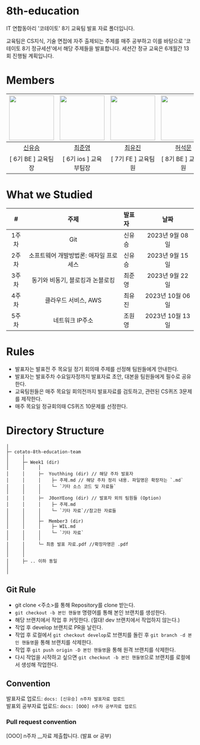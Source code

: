 # 8th-education
IT 연합동아리 '코테이토' 8기 교육팀 발표 자료 폴더입니다.

교육팀은 CS지식, 기술 면접에 자주 출제되는 주제를 매주 공부하고 이를 바탕으로 '코테이토 8기 정규세션'에서 해당 주제들을 발표합니다. 세션간 정규 교육은 6개월간 13회 진행될 계획입니다.



# Members
|                           <img src="https://github.com/Youthhing.png" width=120/>                           |                          <img src="https://github.com/J0onYEong.png" width=120/>                           |                       <img src="https://github.com/euvely.png" width=120 />                        |                         <img src="https://github.com/GGHDMS.png" width=120/>                          |                         <img src="https://github.com/WONYOUNG-HC.png" width=120/>                          |
|:-----------------------------------------------------------------------------------------------------------:|:-------------------------------------------------------------------------------------------------------:|:-------------------------------------------------------------------------------------------------:|:-------------------------------------------------------------------------------------------------------:|:-------------------------------------------------------------------------------------------------------:|
|                                     [신유승](https://github.com/Youthhing)                                     |                                 [최준영](https://github.com/J0onYEong)                                  |                                  [최유진](https://github.com/euvely)                                  |                                   [허석문](https://github.com/GGHDMS)                                    |                                   [조원영](https://github.com/WONYOUNG-HC)                                    |
| [ 6기 BE ] 교육팀장  | [ 6기 ios ] 교육부팀장 | [ 7기 FE ] 교육팀원 | [ 8기 BE ] 교육팀원 | [ 8기 FE ] 교육팀원 |


# What we Studied

|#|                       주제                       | 발표자         |      날짜      |
|:-:|:----------------------------------------------:|:-----------|:------------:|
|1주차| Git | 신유승 | 2023년 9월 08일 |
|2주차| 소프트웨어 개발방법론: 애자일 프로세스 | 신유승 | 2023년 9월 15일 |
|3주차| 동기와 비동기, 블로킹과 논블로킹 | 최준영 | 2023년 9월 22일 |
|4주차| 클라우드 서비스, AWS | 최유진 | 2023년 10월 06일 |
|5주차| 네트워크 IP주소 | 조원영 | 2023년 10월 13일 |



# Rules
- 발표자는 발표전 주 목요일 정기 회의때 주제를 선정해 팀원들에게 안내한다.
- 발표자는 발표주차 수요일자정까지 발표자료 초안, 대본을 팀원들에게 필수로 공유한다.
- 교육팀원들은 매주 목요일 회의전까지 발표자료를 검토하고, 관련된 CS퀴즈 3문제를 제작한다.
- 매주 목요일 정규회의때 CS퀴즈 10문제를 선정한다.



# Directory Structure
```plainText
│
├─ cotato-8th-education-team
│     │
│     ├─ Week1 (dir)
│     │     │ 
│     │     ├─  Youthhing (dir) // 해당 주차 발표자
│     │     │    ├─ 주제.md // 해당 주차 정리 내용. 파일명은 확장자는 `.md` 
│     │     │    └─ `기타 소스 코드 및 자료들`
│     │     │
│     │     ├─  J0onYEong (dir) // 발표자 외의 팀원들 (Option)
│     │     │    ├─ 주제.md 
│     │     │    └─ `기타 자료`//참고한 자료들
│     │     │
│     │     ├─  Member3 (dir) 
│     │     │    ├─ WIL.md 
│     │     │    └─ `기타 자료`
│     │     │
│     │     └─ 최종 발표 자료.pdf //확장자명은 .pdf
│     │   
│     │   
│     ├─ .. 이하 동일
│ 
│
```

## Git Rule
- git clone <주소>를 통해 Repository를 clone 받는다.
- `git checkout -b 본인 핸들명` 명령어를 통해 본인 브랜치를 생성한다.
- 해당 브랜치에서 작업 후 커밋한다. (절대! dev 브랜치에서 작업하지 않는다.)
- 작업 후 develop 브랜치로 PR을 날린다.
- 작업 후 로컬에서 `git checkout develop`로 브랜치를 돌린 후 `git branch -d 본인 핸들명`을 통해 브랜치를 삭제한다.
- 작업 후 `git push origin -D 본인 핸들명`을 통해 원격 브랜치를 삭제한다.
- 다시 작업을 시작하고 싶으면 `git checkout -b 본인 핸들명`으로 브랜치를 로컬에서 생성해 작업한다.

## Convention
발표자료 업로드: `docs: [신유승] n주차 발표자료 업로드`<br>
발표외 공부자료 업로드: `docs: [OOO] n주차 공부자료 업로드`<br>


### Pull request convention
[OOO] n주차 __자료 제출합니다. (발표 or 공부)


